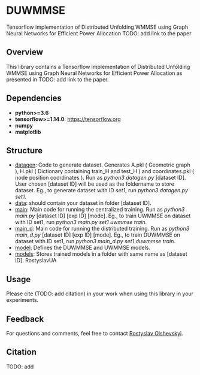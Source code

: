 # DUWMMSE
Tensorflow implementation of Distributed Unfolding WMMSE using Graph Neural Networks for Efficient Power Allocation TODO: add link to the paper

## Overview
This library contains a Tensorflow implementation of Distributed Unfolding WMMSE using Graph Neural Networks for Efficient Power Allocation as presented in TODO: add link to the paper.
## Dependencies

* **python>=3.6**
* **tensorflow>=1.14.0**: https://tensorflow.org
* **numpy**
* **matplotlib**

## Structure
* [datagen](https://github.com/RostyslavUA/Unrolled-WMMSE/blob/master/datagen.py): Code to generate dataset. Generates A.pkl ( Geometric graph ), H.pkl ( Dictionary containing train_H and test_H ) and coordinates.pkl ( node position coordinates ).  Run as *python3 datagen.py* \[dataset ID\]. User chosen \[dataset ID\] will be used as the foldername to store dataset. Eg., to generate dataset with ID *set1*, run *python3 datagen.py set1*.
* [data](https://github.com/RostyslavUA/Unrolled-WMMSE/tree/master/data): should contain your dataset in folder \[dataset ID\]. 
* [main](https://github.com/RostyslavUA/Unrolled-WMMSE/blob/master/main.py): Main code for running the centralized training. Run as *python3 main.py* \[dataset ID\] \[exp ID\] \[mode\]. Eg., to train UWMMSE on dataset with ID set1, run *python3 main.py set1 uwmmse train*.
* [main_d](https://github.com/RostyslavUA/Unrolled-WMMSE/blob/master/main.py): Main code for running the distributed training. Run as *python3 main_d.py* \[dataset ID\] \[exp ID\] \[mode\]. Eg., to train DUWMMSE on dataset with ID set1, run *python3 main_d.py set1 duwmmse train*.
* [model](https://github.com/RostyslavUA/Unrolled-WMMSE/blob/master/model.py): Defines the DUWMMSE and UWMMSE models.
* [models](https://github.com/RostyslavUA/Unrolled-WMMSE/tree/master/models): Stores trained models in a folder with same name as \[dataset ID\].
RostyslavUA
## Usage


Please cite (TODO: add citation) in your work when using this library in your experiments.

## Feedback
For questions and comments, feel free to contact [Rostyslav Olshevskyi](mailto:ro22@rice.edu).

## Citation
TODO: add
